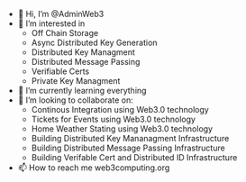 - 👋 Hi, I’m @AdminWeb3
- 👀 I’m interested in 
  - Off Chain Storage
  - Async Distributed Key Generation
  - Distributed Key Managment
  - Distributed Message Passing
  - Verifiable Certs
  - Private Key Managment
- 🌱 I’m currently learning everything
- 💞️ I’m looking to collaborate on:
  - Continous Integration using Web3.0 technology
  - Tickets for Events using Web3.0 technology
  - Home Weather Stating using Web3.0 technology
  - Building Distributed Key Mananagment Infrastructure
  - Building Distributed Message Passing Infrastructure
  - Building Verifable Cert and Distributed ID Infrastructure 
- 📫 How to reach me web3computing.org

<!---
AdminWeb3/AdminWeb3 is a ✨ special ✨ repository because its `README.md` (this file) appears on your GitHub profile.
You can click the Preview link to take a look at your changes.
--->
